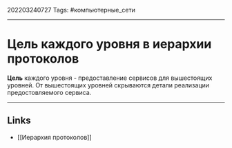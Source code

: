 202203240727
Tags: #компьютерные_сети

---

# Цель каждого уровня в иерархии протоколов
**Цель** каждого уровня - предоставление сервисов для вышестоящих уровней. От вышестоящих уровней скрываются детали реализации предостовляемого сервиса. 

---
## Links
- [[Иерархия протоколов]]
